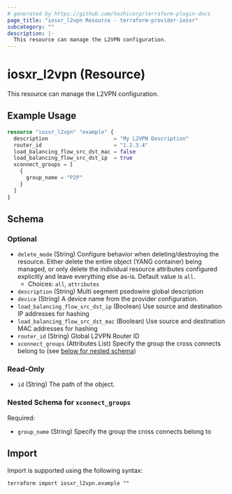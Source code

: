 ```yaml
---
# generated by https://github.com/hashicorp/terraform-plugin-docs
page_title: "iosxr_l2vpn Resource - terraform-provider-iosxr"
subcategory: ""
description: |-
  This resource can manage the L2VPN configuration.
---
```


# iosxr_l2vpn (Resource)

This resource can manage the L2VPN configuration.

## Example Usage

```terraform
resource "iosxr_l2vpn" "example" {
  description                     = "My L2VPN Description"
  router_id                       = "1.2.3.4"
  load_balancing_flow_src_dst_mac = false
  load_balancing_flow_src_dst_ip  = true
  xconnect_groups = [
    {
      group_name = "P2P"
    }
  ]
}
```

<!-- schema generated by tfplugindocs -->
## Schema

### Optional

- `delete_mode` (String) Configure behavior when deleting/destroying the resource. Either delete the entire object (YANG container) being managed, or only delete the individual resource attributes configured explicitly and leave everything else as-is. Default value is `all`.
  - Choices: `all`, `attributes`
- `description` (String) Multi segment psedowire global description
- `device` (String) A device name from the provider configuration.
- `load_balancing_flow_src_dst_ip` (Boolean) Use source and destination IP addresses for hashing
- `load_balancing_flow_src_dst_mac` (Boolean) Use source and destination MAC addresses for hashing
- `router_id` (String) Global L2VPN Router ID
- `xconnect_groups` (Attributes List) Specify the group the cross connects belong to (see [below for nested schema](#nestedatt--xconnect_groups))

### Read-Only

- `id` (String) The path of the object.

<a id="nestedatt--xconnect_groups"></a>
### Nested Schema for `xconnect_groups`

Required:

- `group_name` (String) Specify the group the cross connects belong to

## Import

Import is supported using the following syntax:

```shell
terraform import iosxr_l2vpn.example ""
```
